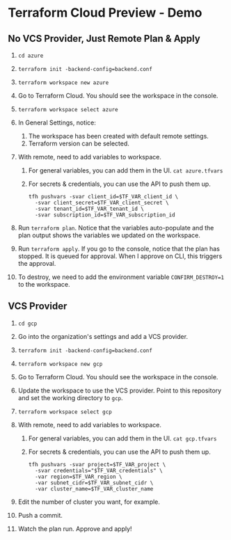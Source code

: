 # Terraform Cloud Preview - Demo

## No VCS Provider, Just Remote Plan & Apply
1. `cd azure`

1. `terraform init -backend-config=backend.conf`

1. `terraform workspace new azure`

1. Go to Terraform Cloud. You should see the workspace in the console.

1. `terraform workspace select azure`

1. In General Settings, notice:
   1. The workspace has been created with default remote settings.
   1. Terraform version can be selected.

1. With remote, need to add variables to workspace.

   1. For general variables, you can add them in the UI. `cat
      azure.tfvars`

   1. For secrets & credentials, you can use the API to push them up.
      ```shell
      tfh pushvars -svar client_id=$TF_VAR_client_id \
        -svar client_secret=$TF_VAR_client_secret \
        -svar tenant_id=$TF_VAR_tenant_id \
        -svar subscription_id=$TF_VAR_subscription_id
      ```

1. Run `terraform plan`. Notice that the variables auto-populate and the
   plan output shows the variables we updated on the workspace.

1. Run `terraform apply`. If you go to the console, notice that the plan
   has stopped. It is queued for approval. When I approve on CLI, this
   triggers the approval.

1. To destroy, we need to add the environment variable
   `CONFIRM_DESTROY=1` to the workspace.

## VCS Provider
1. `cd gcp`

1. Go into the organization's settings and add a VCS provider.

1. `terraform init -backend-config=backend.conf`

1. `terraform workspace new gcp`

1. Go to Terraform Cloud. You should see the workspace in the console.

1. Update the workspace to use the VCS provider. Point to this
   repository and set the working directory to `gcp`.

1. `terraform workspace select gcp`

1. With remote, need to add variables to workspace.

   1. For general variables, you can add them in the UI. `cat
      gcp.tfvars`

   1. For secrets & credentials, you can use the API to push them up.
      ```shell
      tfh pushvars -svar project=$TF_VAR_project \
        -svar credentials="$TF_VAR_credentials" \
        -var region=$TF_VAR_region \
        -var subnet_cidr=$TF_VAR_subnet_cidr \
        -var cluster_name=$TF_VAR_cluster_name
      ```
1. Edit the number of cluster you want, for example.

1. Push a commit.

1. Watch the plan run. Approve and apply!

